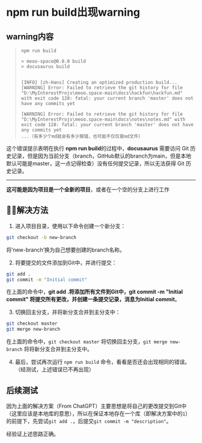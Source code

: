 # npm run build出现warning

## warning内容

> ```npm
> npm run build
> 
> > meoo-space@0.0.0 build
> > docusaurus build
> 
> 
> [INFO] [zh-Hans] Creating an optimized production build...
> [WARNING] Error: Failed to retrieve the git history for file "D:\MyInterestProjs\meoo.space-main\docs\hackfun\hackfun.md" with exit code 128: fatal: your current branch 'master' does not have any commits yet
> 
> [WARNING] Error: Failed to retrieve the git history for file "D:\MyInterestProjs\meoo.space-main\docs\notes\notes.md" with exit code 128: fatal: your current branch 'master' does not have any commits yet
> ...（有多少个md就会有多少报错，也可能不仅仅是md文件）
> ```

这个错误提示表明在执行 **npm run build**的过程中，**docusaurus** 需要访问 Git 历史记录，但是因为当前分支（branch，GitHub默认的branch为main，但是本地默认可能是master，这一点记得检查）没有任何提交记录，所以无法获得 Git 历史记录。

------

**这可能是因为项目是一个全新的项目**，或者在一个空的分支上进行工作

## 😶‍🌫️解决方法

1. 进入项目目录，使用以下命令创建一个新分支：

```bash
git checkout -b new-branch
```

将‘new-branch’换为自己想要创建的branch名称。

2. 将要提交的文件添加到Git中，并进行提交：

```bash
git add .
git commit -m "Initial commit"
```

在上面的命令中，**git add .**将添加所有文件到Git中，**git commit -m "Initial commit"** 将提交所有更改，并创建一条提交记录，消息为**Initial commit**。

3. 切换回主分支，并将新分支合并到主分支中：

```bash
git checkout master
git merge new-branch
```

在上面的命令中，`git checkout master` 将切换回主分支，`git merge new-branch` 将将新分支合并到主分支中。

4. 最后，尝试再次运行 `npm run build` 命令，看看是否还会出现相同的错误。（经测试，上述错误已不再出现）



## 后续测试

因为上面的解决方案（From ChatGPT）主要思想是将自己的更改提交到Git中（这里应该是本地库的意思），所以在保证本地存在一个库（即解决方案中的`1`）的前提下，先尝试`git add .`，后提交`git commit -m "description"`。

经验证上述思路正确。